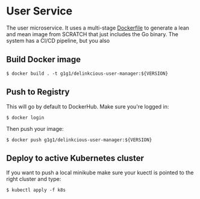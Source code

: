 # User Service

The user microservice. It uses a multi-stage [Dockerfile](Dockerfile) to generate a lean and mean image from SCRATCH that just includes the Go binary. The system has a CI/CD pipeline, but you also


## Build Docker image

```
$ docker build . -t g1g1/delinkcious-user-manager:${VERSION}
```

## Push to Registry

This will go by default to DockerHub. Make sure you're logged in:

```
$ docker login
```

Then push your image:

```
$ docker push g1g1/delinkcious-user-manager:${VERSION}
```

## Deploy to active Kubernetes cluster

If you want to push a local minikube make sure your kuectl is pointed to the right cluster and type:

```
$ kubectl apply -f k8s
```







